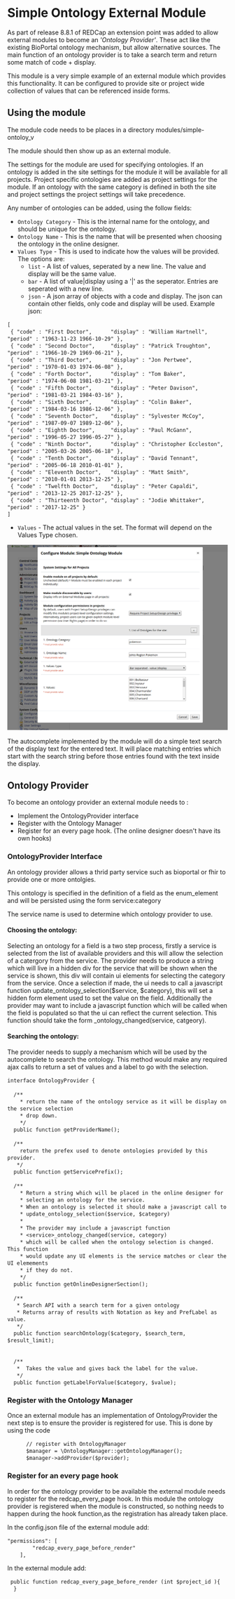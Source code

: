 # Simple Ontology External Module

As part of release 8.8.1 of REDCap an extension point was added to allow external modules to become an 
*'Ontology Provider'*. These act like the existing BioPortal ontology mechanism, but allow alternative sources.
The main function of an ontology provider is to take a search term and return some match of code + display.

This module is a very simple example of an external module which provides this functionality. 
It can be configured to provide site or project wide collection of values that can be referenced inside forms.


## Using the module
The module code needs to be places in a directory modules/simple-ontoloy_v<version>

The module should then show up as an external module.

The settings for the module are used for specifying ontologies. If an ontology is added in the site settings
for the module it will be available for all projects. Project specific ontologies are added as project settings
for the module. If an ontology with the same category is defined in both the site and project settings the project
settings will take precedence.

Any number of ontologies can be added, using the follow fields:

 * `Ontology Category` - This is the internal name for the ontology, and should be unique for the ontology.
 * `Ontology Name` - This is the name that will be presented when choosing the ontology in the online designer.
 * `Values Type` - This is used to indicate how the values will be provided. The options are:
    * `list` - A list of values, seperated by a new line. The value and display will be the same value.
    * `bar` - A list of value|display using a '|' as the seperator. Entries are seperated with a new line.
    * `json` - A json array of objects with a code and display. The json can contain other fields, only code and display will be used. Example json:
```
[
 { "code" : "First Doctor",      "display" : "William Hartnell",      "period" : "1963-11-23 1966-10-29" },
 { "code" : "Second Doctor",     "display" : "Patrick Troughton",     "period" : "1966-10-29 1969-06-21" },
 { "code" : "Third Doctor",      "display" : "Jon Pertwee",           "period" : "1970-01-03 1974-06-08" },
 { "code" : "Forth Doctor",      "display" : "Tom Baker",             "period" : "1974-06-08 1981-03-21" },
 { "code" : "Fifth Doctor",      "display" : "Peter Davison",         "period" : "1981-03-21 1984-03-16" },
 { "code" : "Sixth Doctor",      "display" : "Colin Baker",           "period" : "1984-03-16 1986-12-06" },
 { "code" : "Seventh Doctor",    "display" : "Sylvester McCoy",       "period" : "1987-09-07 1989-12-06" },
 { "code" : "Eighth Doctor",     "display" : "Paul McGann",           "period" : "1996-05-27 1996-05-27" },
 { "code" : "Ninth Doctor",      "display" : "Christopher Eccleston", "period" : "2005-03-26 2005-06-18" },
 { "code" : "Tenth Doctor",      "display" : "David Tennant",         "period" : "2005-06-18 2010-01-01" },
 { "code" : "Eleventh Doctor",   "display" : "Matt Smith",            "period" : "2010-01-01 2013-12-25" }, 
 { "code" : "Twelfth Doctor",    "display" : "Peter Capaldi",         "period" : "2013-12-25 2017-12-25" },
 { "code" : "Thirteenth Doctor", "display" : "Jodie Whittaker",       "period" : "2017-12-25" }
]
```
 * `Values` - The actual values in the set. The format will depend on the Values Type chosen.

![SimpleOntology Settings](SimpleOntologySettings.png)


The autocomplete implemented by the module will do a simple text search of the display text for the entered text. 
It will place matching entries which start with the search string before those entries found with the text inside the display.


## Ontology Provider

To become an ontology provider an external module needs to :

  * Implement the OntologyProvider interface
  * Register with the Ontology Manager
  * Register for an every page hook. (The online designer doesn't have its own hooks)

### OntologyProvider Interface

An ontology provider allows a thrid party service such as bioportal or fhir to provide one or more ontolgies.

This ontology is specified in the definition of a field as the enum_element and will be persisted using the 
form service:category

The service name is used to determine which ontology provider to use.

#### Choosing the ontology:

Selecting an ontology for a field is a two step process, firstly a service
is selected from the list of available providers and this will allow the selection of
a catergory from the service. The provider needs to produce a string which will
live in a hidden div for the service that will be shown when the service is shown,
this div will contain ui elements for selecting the category from the service. Once
a selection if made, the ui needs to call a javascript function
update_ontology_selection($service, $category), this will set a hidden form element used
to set the value on the field. Additionally the provider may want to include a javascript
function which will be called when the field is populated so that the ui can reflect the
current selection. This function should take the form <service>_ontology_changed(service, catgeory).

#### Searching the ontology:
   The provider needs to supply a mechanism which will be used by the autocomplete to
   search the ontology. This method would make any required ajax calls to return a set of
   values and a label to go with the selection.

```
interface OntologyProvider {

  /**
    * return the name of the ontology service as it will be display on the service selection
    * drop down.
    */
  public function getProviderName();

  /**
    return the prefex used to denote ontologies provided by this provider.
   */
  public function getServicePrefix();

  /**
    * Return a string which will be placed in the online designer for
    * selecting an ontology for the service.
    * When an ontology is selected it should make a javascript call to 
    * update_ontology_selection($service, $category)
    *
    * The provider may include a javascript function
    * <service>_ontology_changed(service, category)
    * which will be called when the ontology selection is changed. This function
    * would update any UI elements is the service matches or clear the UI elemements
    * if they do not.
    */
  public function getOnlineDesignerSection();

  /**
   * Search API with a search term for a given ontology
   * Returns array of results with Notation as key and PrefLabel as value.
   */
  public function searchOntology($category, $search_term, $result_limit);


  /**
   *  Takes the value and gives back the label for the value.
   */
  public function getLabelForValue($category, $value);
```

### Register with the Ontology Manager

Once an external module has an implementation of OntologyProvider the next step is to ensure the provider is
registered for use. This is done by using the code 
```
      // register with OntologyManager
      $manager = \OntologyManager::getOntologyManager();
      $manager->addProvider($provider);
```

### Register for an every page hook
In order for the ontology provider to be available the external module needs to register for the redcap_every_page hook.
In this module the ontology provider is registered when the module is constructed, so nothing needs to happen during the hook
function,as the registration has already taken place.

In the config.json file of the external module add:
```
"permissions": [
        "redcap_every_page_before_render"
    ],
```

In the external module add:
```
 public function redcap_every_page_before_render (int $project_id ){
  }
```


